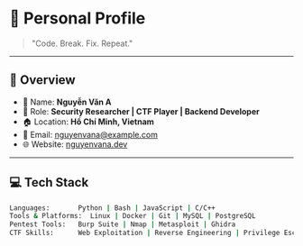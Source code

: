 # 👤 Personal Profile

> "Code. Break. Fix. Repeat."

---

## 📌 Overview

- 🧑 Name: **Nguyễn Văn A**
- 💼 Role: **Security Researcher | CTF Player | Backend Developer**
- 🏠 Location: **Hồ Chí Minh, Vietnam**
- 📧 Email: [nguyenvana@example.com](mailto:nguyenvana@example.com)
- 🌐 Website: [nguyenvana.dev](https://nguyenvana.dev)

---

## 💻 Tech Stack

```bash
Languages:       Python | Bash | JavaScript | C/C++
Tools & Platforms:  Linux | Docker | Git | MySQL | PostgreSQL
Pentest Tools:   Burp Suite | Nmap | Metasploit | Ghidra
CTF Skills:      Web Exploitation | Reverse Engineering | Privilege Escalation

